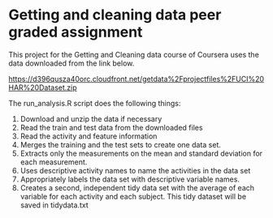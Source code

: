 # Getting and cleaning data peer graded assignment

This project for the Getting and Cleaning data course of Coursera uses the data downloaded from the link below.

https://d396qusza40orc.cloudfront.net/getdata%2Fprojectfiles%2FUCI%20HAR%20Dataset.zip

The run_analysis.R script does the following things:

1. Download and unzip the data if necessary
2. Read the train and test data from the downloaded files
3. Read the activity and feature information
4. Merges the training and the test sets to create one data set.
5. Extracts only the measurements on the mean and standard deviation for each measurement.
6. Uses descriptive activity names to name the activities in the data set
7. Appropriately labels the data set with descriptive variable names.
8. Creates a second, independent tidy data set with the average of each variable for each activity and each subject. This tidy dataset will be saved in tidydata.txt
